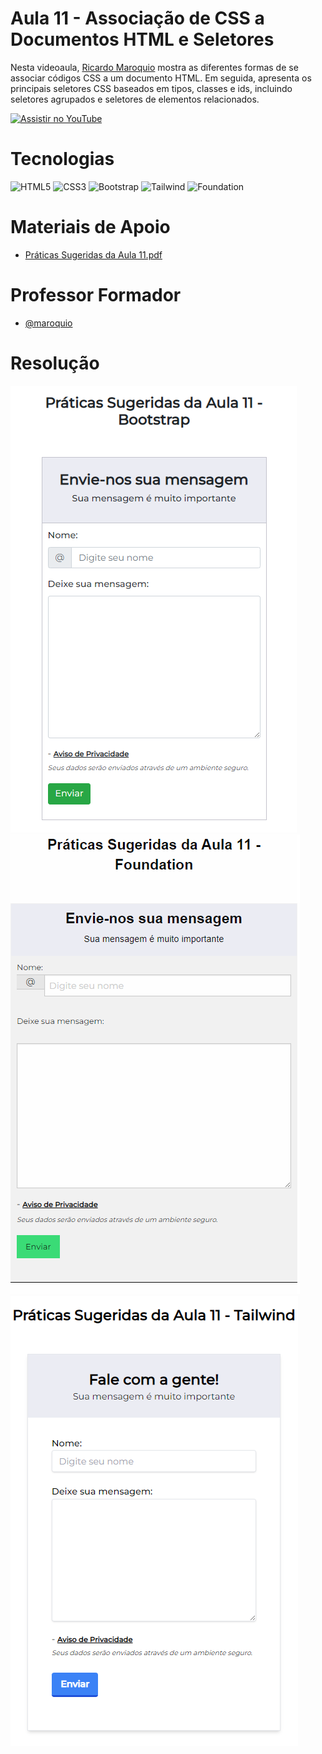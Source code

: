 
# Aula 11 - Associação de CSS a Documentos HTML e Seletores

Nesta videoaula, [Ricardo Maroquio](https://github.com/maroquio) mostra as diferentes formas de se associar códigos CSS a um documento HTML. Em seguida, apresenta os principais seletores CSS baseados em tipos, classes e ids, incluindo seletores agrupados e seletores de elementos relacionados.


[![Assistir no YouTube](https://img.youtube.com/vi/yq-u22XZ9Jg/maxresdefault.jpg)](https://youtu.be/yq-u22XZ9Jg)

# Tecnologias

![HTML5](https://img.shields.io/badge/HTML5-d84924?style=for-the-badge&logo=html5&logoColor=white)
![CSS3](https://img.shields.io/badge/CSS3-2449d8?style=for-the-badge&logo=css3&logoColor=white)
![Bootstrap](https://img.shields.io/badge/Bootstrap-6d11ea?style=for-the-badge&logo=bootstrap&logoColor=white)
![Tailwind](https://img.shields.io/badge/Tailwind-35b3eb?style=for-the-badge&logo=tailwind-css&logoColor=white)
![Foundation](https://img.shields.io/badge/Foundation-074d66?style=for-the-badge&logo=foundation&logoColor=white)
# Materiais de Apoio

 - [Práticas Sugeridas da Aula 11.pdf](./Assets/Pr%C3%A1ticas%20Sugeridas%20da%20Aula%2011.pdf)
 
# Professor Formador

- [@maroquio](https://github.com/maroquio)


# Resolução

![Screenshot 1](Assets/resultado1.png)
![Screenshot 2](Assets/resultado2.png)
![Screenshot 3](Assets/resultado3.png)
